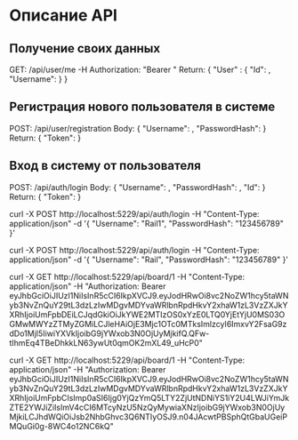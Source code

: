 # Описание API

## Получение своих данных
GET: /api/user/me
-H Authorization: "Bearer <Token>"
Return: { "User" : { "Id": <UserId>, "Username": <Username> } } 

## Регистрация нового пользователя в системе
POST: /api/user/registration
Body: { "Username": <Username>, "PasswordHash": <PasswordHash> }
Return: { "Token": <Token> } 

## Вход в систему от пользователя
POST: /api/auth/login
Body: { "Username": <Username>, "PasswordHash": <PasswordHash>, "Id": <Id> }
Return: { "Token": <Token> } 


curl -X POST http://localhost:5229/api/auth/login -H "Content-Type: application/json" -d '{ "Username": "Rail1", "PasswordHash": "123456789" }'

curl -X POST http://localhost:5229/api/auth/login -H "Content-Type: application/json" -d '{ "Username": "Rail", "PasswordHash": "123456789" }'

curl -X GET http://localhost:5229/api/board/1 -H "Content-Type: application/json" -H "Authorization: Bearer eyJhbGciOiJIUzI1NiIsInR5cCI6IkpXVCJ9.eyJodHRwOi8vc2NoZW1hcy5taWNyb3NvZnQuY29tL3dzLzIwMDgvMDYvaWRlbnRpdHkvY2xhaW1zL3VzZXJkYXRhIjoiUmFpbDEiLCJqdGkiOiJkYWE2MTIzOS0xYzE0LTQ0YjEtYjU0MS03OGMwMWYzZTMyZGMiLCJleHAiOjE3Mjc1OTc0MTksImlzcyI6ImxvY2FsaG9zdDo1MjI5IiwiYXVkIjoibG9jYWxob3N0OjUyMjkifQ.QFw-tIhmEq4TBeDhkkLN63ywUt0qmOK2mXL49_uHcP0"

curl -X GET http://localhost:5229/api/board/1 -H "Content-Type: application/json" -H "Authorization: Bearer eyJhbGciOiJIUzI1NiIsInR5cCI6IkpXVCJ9.eyJodHRwOi8vc2NoZW1hcy5taWNyb3NvZnQuY29tL3dzLzIwMDgvMDYvaWRlbnRpdHkvY2xhaW1zL3VzZXJkYXRhIjoiUmFpbCIsImp0aSI6Ijg0YjQzYmQ5LTY2ZjUtNDNiYS1iY2U4LWJiYmJkZTE2YWJiZiIsImV4cCI6MTcyNzU5NzQyMywiaXNzIjoibG9jYWxob3N0OjUyMjkiLCJhdWQiOiJsb2NhbGhvc3Q6NTIyOSJ9.n04JAcwtPBSphQtGbaUGeiPMQuGi0g-8WC4o12NC6kQ"